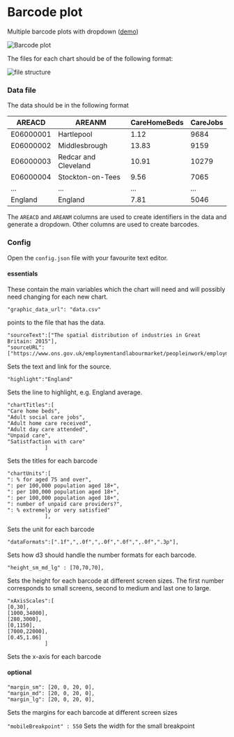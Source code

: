 # Barcode plot
Multiple barcode plots with dropdown ([demo](https://onsvisual.github.io/multiple_barcodeplot/barcode/index.html))

![Barcode plot](https://user-images.githubusercontent.com/2945099/48061368-95e65d80-e1b6-11e8-9492-0b6bf93ca9f6.png)

The files for each chart should be of the following format:

![file structure](https://user-images.githubusercontent.com/2945099/48061578-5b30f500-e1b7-11e8-9178-b56837943395.png)

### Data file
The data should be in the following format

| AREACD    | AREANM               | CareHomeBeds | CareJobs |
| --------- | -------------------- | ------------ | -------- |
| E06000001 | Hartlepool           | 1.12         | 9684     |
| E06000002 | Middlesbrough        | 13.83        | 9159     |
| E06000003 | Redcar and Cleveland | 10.91        | 10279    |
| E06000004 | Stockton-on-Tees     | 9.56         | 7065     |
| ... | ... | ... | ... |
| England | England | 7.81 |5046|



The `AREACD` and `AREANM` columns are used to create identifiers in the data and generate a dropdown. Other columns are used to create barcodes.

### Config

Open the `config.json` file with your favourite text editor. 

#### essentials

These contain the main variables which the chart will need and will possibly need changing for each new chart.

```"graphic_data_url": "data.csv" ```

points to the file that has the data. 



```  
"sourceText":["The spatial distribution of industries in Great Britain: 2015"],
"sourceURL":["https://www.ons.gov.uk/employmentandlabourmarket/peopleinwork/employmentandemployeetypes/articles/thespatialdistributionofindustriesingreatbritain/2015"],
```
Sets the text and link for the source.



```
"highlight":"England"
```
Sets the line to highlight, e.g. England average.


```
"chartTitles":[
"Care home beds",
"Adult social care jobs",
"Adult home care received",
"Adult day care attended",
"Unpaid care",
"Satistfaction with care"
			]
```
Sets the titles for each barcode

```
"chartUnits":[
": % for aged 75 and over",
": per 100,000 population aged 18+",
": per 100,000 population aged 18+",
": per 100,000 population aged 18+",
": number of unpaid care providers?",
": % extremely or very satisfied"
			],
```
Sets the unit for each barcode

```
"dataFormats":[".1f",",.0f",",.0f",".0f",",.0f",".3p"],
```
Sets how d3 should handle the number formats for each barcode.

```
"height_sm_md_lg" : [70,70,70],
```
Sets the height for each barcode at different screen sizes. The first number corresponds to small screens, second to medium and last one to large.

```
"xAxisScales":[
[0,30],
[1000,34000],
[280,3000],
[0,1150],
[7000,22000],
[0.45,1.06]
			]
```
Sets the x-axis for each barcode

#### optional
```
"margin_sm": [20, 0, 20, 0],
"margin_md": [20, 0, 20, 0],
"margin_lg": [20, 0, 20, 0],
```
Sets the margins for each barcode at different screen sizes

```"mobileBreakpoint" : 550```
Sets the width for the small breakpoint